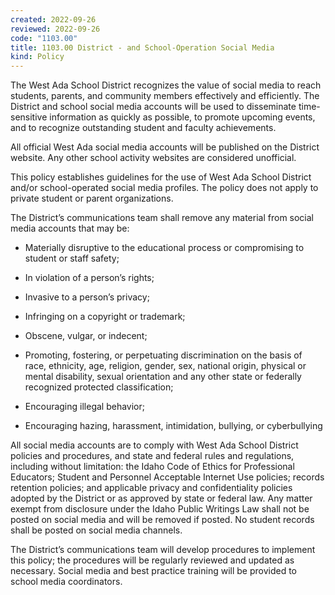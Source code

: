 ```yaml
---
created: 2022-09-26
reviewed: 2022-09-26
code: "1103.00"
title: 1103.00 District - and School-Operation Social Media
kind: Policy
---
```


The West Ada School District recognizes the value of social media to reach students, parents, and community members effectively and efficiently. The District and school social media accounts will be used to disseminate time- sensitive information as quickly as possible, to promote upcoming events, and to recognize outstanding student and faculty achievements.

All official West Ada social media accounts will be published on the District website. Any other school activity websites are considered unofficial.

This policy establishes guidelines for the use of West Ada School District and/or school-operated social media profiles. The policy does not apply to private student or parent organizations.

The District’s communications team shall remove any material from social media accounts that may be:

- Materially disruptive to the educational process or compromising to student or staff safety;

- In violation of a person’s rights;

- Invasive to a person’s privacy;

- Infringing on a copyright or trademark;

- Obscene, vulgar, or indecent;

- Promoting, fostering, or perpetuating discrimination on the basis of race, ethnicity, age, religion, gender, sex, national origin, physical or mental disability, sexual orientation and any other state or federally recognized protected classification;

- Encouraging illegal behavior;

- Encouraging hazing, harassment, intimidation, bullying, or cyberbullying

All social media accounts are to comply with West Ada School District policies and procedures, and state and federal rules and regulations, including without limitation: the Idaho Code of Ethics for Professional Educators; Student and Personnel Acceptable Internet Use policies; records retention policies; and applicable privacy and confidentiality policies adopted by the District or as approved by state or federal law. Any matter exempt from disclosure under the Idaho Public Writings Law shall not be posted on social media and will be removed if posted. No student records shall be posted on social media channels.

The District’s communications team will develop procedures to implement this policy; the procedures will be regularly reviewed and updated as necessary. Social media and best practice training will be provided to school media coordinators.

